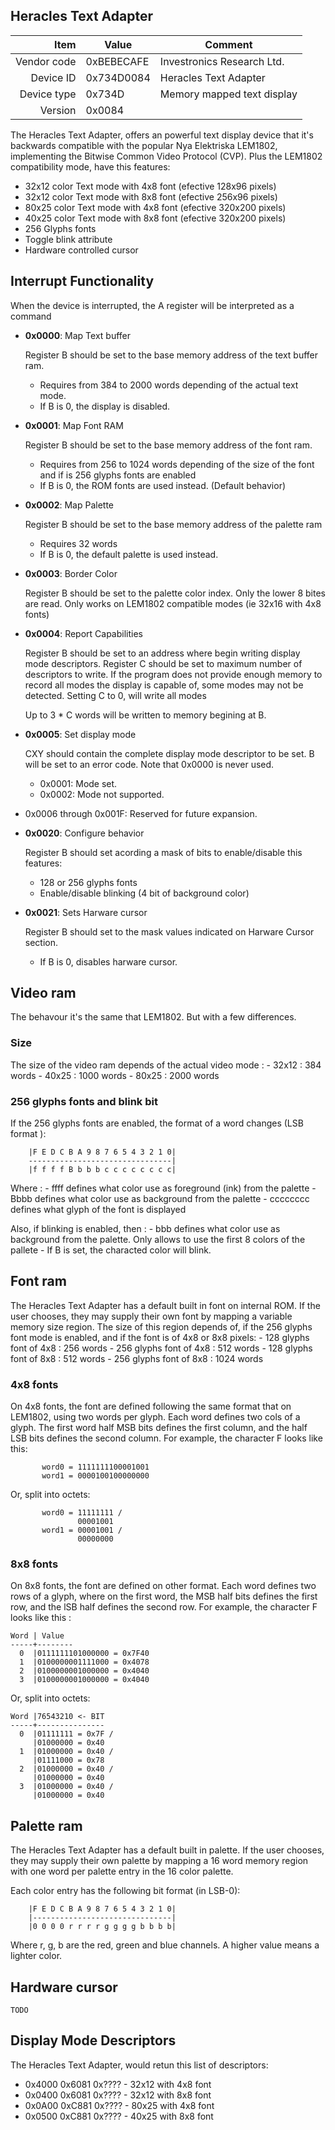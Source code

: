 Heracles Text Adapter
----


|     Item       |   Value    |   Comment
| -------------: | ---------- | ----------------
|    Vendor code | 0xBEBECAFE | Investronics Research Ltd.
|      Device ID | 0x734D0084 | Heracles Text Adapter
|    Device type | 0x734D     | Memory mapped text display
|        Version | 0x0084     |

The Heracles Text Adapter, offers an powerful text display device that it's backwards compatible with the popular Nya Elektriska LEM1802, implementing the Bitwise Common Video Protocol (CVP).
Plus the LEM1802 compatibility mode, have this features:

- 32x12 color Text mode with 4x8 font (efective 128x96 pixels)
- 32x12 color Text mode with 8x8 font (efective 256x96 pixels)
- 80x25 color Text mode with 4x8 font (efective 320x200 pixels)
- 40x25 color Text mode with 8x8 font (efective 320x200 pixels)
- 256 Glyphs fonts
- Toggle blink attribute
- Hardware controlled cursor

Interrupt Functionality
----
When the device is interrupted, the A register will be interpreted as a command

- **0x0000**: Map Text buffer

  Register B should be set to the base memory address of the text buffer ram.
    - Requires from 384 to 2000 words depending of the actual text mode.
    - If B is 0, the display is disabled.
       
- **0x0001**: Map Font RAM

  Register B should be set to the base memory address of the font ram.
    - Requires from 256 to 1024 words depending of the size of the font and if is 256 glyphs fonts are enabled
    - If B is 0, the ROM fonts are used instead. (Default behavior)

- **0x0002**: Map Palette

  Register B should be set to the base memory address of the palette ram
    - Requires 32 words
    - If B is 0, the default palette is used instead.
    
- **0x0003**: Border Color

  Register B should be set to the palette color index. Only the lower 8 bites are read.
  Only works on LEM1802 compatible modes (ie 32x16 with 4x8 fonts)

- **0x0004**: Report Capabilities

  Register B should be set to an address where begin writing display mode descriptors.
	Register C should be set to maximum number of descriptors to write. If the program does not provide enough memory to record all modes the display is capable of, some modes may not be detected. Setting C to 0, will write all modes

	Up to 3 * C words will be written to memory begining at B.
	
- **0x0005**: Set display mode

	CXY should contain the complete display mode descriptor to be set.
	B will be set to an error code. Note that 0x0000 is never used.
    - 0x0001: Mode set.
    - 0x0002: Mode not supported.
	
- 0x0006 through 0x001F: Reserved for future expansion.

- **0x0020**: Configure behavior
  
  Register B should set acording a mask of bits to enable/disable this features:
    - 128 or 256 glyphs fonts
    - Enable/disable blinking (4 bit of background color)

- **0x0021**: Sets Harware cursor
  
  Register B should set to the mask values indicated on Harware Cursor section.
    - If B is 0, disables harware cursor.


Video ram
----
  The behavour it's the same that LEM1802. But with a few differences.
    
### Size
    
  The size of the video ram depends of the actual video mode :
    - 32x12 : 384 words
    - 40x25 : 1000 words
    - 80x25 : 2000 words
      
### 256 glyphs fonts and blink bit
    
  If the 256 glyphs fonts are enabled, the format of a word changes (LSB format ):
    
```
	|F E D C B A 9 8 7 6 5 4 3 2 1 0|
    --------------------------------|
    |f f f f B b b b c c c c c c c c|
```
  Where :
    - ffff defines what color use as foreground (ink) from the palette
    - Bbbb defines what color use as background from the palette
    - cccccccc defines what glyph of the font is displayed
      
  Also, if blinking is enabled, then :
    - bbb defines what color use as background from the palette. Only allows to use the first 8 colors of the pallete
    - If B is set, the characted color will blink.
    

Font ram
----

  The Heracles Text Adapter has a default built in font on internal ROM. If the user chooses, they may supply their own font by mapping a variable memory size region. The size of this region depends of, if the 256 glyphs font mode is enabled, and if the font is of 4x8 or 8x8 pixels:
  	- 128 glyphs font of 4x8 : 256 words
  	- 256 glyphs font of 4x8 : 512 words
  	- 128 glyphs font of 8x8 : 512 words
  	- 256 glyphs font of 8x8 : 1024 words
  
### 4x8 fonts
  On 4x8 fonts, the font are defined following the same format that on LEM1802, using two words per glyph. Each word defines two cols of a glyph. The first word half MSB bits defines the first column, and the half LSB bits defines the second column. For example, the character F looks like this:

```
       word0 = 1111111100001001
       word1 = 0000100100000000
```
  Or, split into octets:
```
       word0 = 11111111 /
               00001001
       word1 = 00001001 /
               00000000
```
  
### 8x8 fonts
  On 8x8 fonts, the font are defined on other format. Each word defines two rows of a glyph, where on the first word, the MSB half bits defines the first row, and the lSB half defines the second row.
  For example, the character F looks like this :

```
Word | Value
-----+--------
  0  |0111111101000000 = 0x7F40
  1  |0100000001111000 = 0x4078
  2  |0100000001000000 = 0x4040
  3  |0100000001000000 = 0x4040
```
  Or, split into octets:  
```
Word |76543210 <- BIT
-----+---------------
  0  |01111111 = 0x7F /
     |01000000 = 0x40
  1  |01000000 = 0x40 /
     |01111000 = 0x78
  2  |01000000 = 0x40 /
     |01000000 = 0x40
  3  |01000000 = 0x40 /
     |01000000 = 0x40
```

Palette ram
----

  The Heracles Text Adapter has a default built in palette. If the user chooses, they may supply their own palette by mapping a 16 word memory region with one word per palette entry in the 16 color palette.
  
  Each color entry has the following bit format (in LSB-0):
```
	|F E D C B A 9 8 7 6 5 4 3 2 1 0|
	|-------------------------------|
	|0 0 0 0 r r r r g g g g b b b b|
```
  Where r, g, b are the red, green and blue channels. A higher value means a lighter color.
  
Hardware cursor
----

	TODO

Display Mode Descriptors
----

  The Heracles Text Adapter, would retun this list of descriptors:
  - 0x4000 0x6081 0x???? - 32x12 with 4x8 font
  - 0x0400 0x6081 0x???? - 32x12 with 8x8 font
  - 0x0A00 0xC881 0x???? - 80x25 with 4x8 font
  - 0x0500 0xC881 0x???? - 40x25 with 8x8 font
